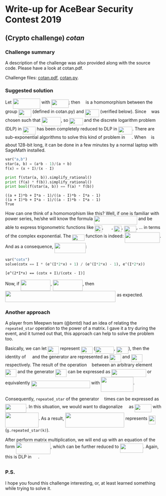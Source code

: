 
# Write-up for AceBear Security Contest 2019
## (Crypto challenge) _cotan_

### Challenge summary
A description of the challenge was also provided along with the source code. Please have a look at cotan.pdf.

Challenge files: [cotan.pdf](resource/cotan.pdf), [cotan.py](resource/cotan.py).

### Suggested solution
Let <img src="https://rawgit.com/nguyenduyhieukma/CTF-Writeups/master/svgs/267dd1b74101f060100170e6315e8b61.svg?invert_in_darkmode" align=middle width=88.54138755pt height=33.2053986pt/> with <img src="https://rawgit.com/nguyenduyhieukma/CTF-Writeups/master/svgs/6c9dcbb7c305a5530e5f3c4d3296dc08.svg?invert_in_darkmode" align=middle width=55.95995955pt height=26.7617526pt/>; then <img src="https://rawgit.com/nguyenduyhieukma/CTF-Writeups/master/svgs/190083ef7a1625fbc75f243cffb9c96d.svg?invert_in_darkmode" align=middle width=9.81741585pt height=22.8310566pt/> is a homomorphism between the group <img src="https://rawgit.com/nguyenduyhieukma/CTF-Writeups/master/svgs/9228471039d5ead08f5b33cc12ffa732.svg?invert_in_darkmode" align=middle width=41.2351698pt height=24.657534pt/> (defined in cotan.py) and <img src="https://rawgit.com/nguyenduyhieukma/CTF-Writeups/master/svgs/266cecf8a7ec9ba833a22f09b3932df8.svg?invert_in_darkmode" align=middle width=45.0685521pt height=24.657534pt/> (verified below). Since <img src="https://rawgit.com/nguyenduyhieukma/CTF-Writeups/master/svgs/2ec6e630f199f589a2402fdf3e0289d5.svg?invert_in_darkmode" align=middle width=8.27056725pt height=14.1552444pt/> was chosen such that <img src="https://rawgit.com/nguyenduyhieukma/CTF-Writeups/master/svgs/759bbf515d31d2b59bd2fde765f5f5a7.svg?invert_in_darkmode" align=middle width=62.1518337pt height=29.7716892pt/>, so <img src="https://rawgit.com/nguyenduyhieukma/CTF-Writeups/master/svgs/30e81b566c3b57ff473a510d3338a3c2.svg?invert_in_darkmode" align=middle width=43.1016399pt height=22.4657235pt/> and the discrete logarithm problem (DLP) in <img src="https://rawgit.com/nguyenduyhieukma/CTF-Writeups/master/svgs/9228471039d5ead08f5b33cc12ffa732.svg?invert_in_darkmode" align=middle width=41.2351698pt height=24.657534pt/> has been completely reduced to DLP in <img src="https://rawgit.com/nguyenduyhieukma/CTF-Writeups/master/svgs/266cecf8a7ec9ba833a22f09b3932df8.svg?invert_in_darkmode" align=middle width=45.0685521pt height=24.657534pt/>. There are sub-exponential algorithms to solve this kind of problem in <img src="https://rawgit.com/nguyenduyhieukma/CTF-Writeups/master/svgs/2c17c03ea35ba6da96125ac9680b37a1.svg?invert_in_darkmode" align=middle width=17.347275pt height=22.4657235pt/>. When <img src="https://rawgit.com/nguyenduyhieukma/CTF-Writeups/master/svgs/2ec6e630f199f589a2402fdf3e0289d5.svg?invert_in_darkmode" align=middle width=8.27056725pt height=14.1552444pt/> is about 128-bit long, it can be done in a few minutes by a normal laptop with SageMath installed.


```python
var("a,b")
star(a, b) = (a*b - 1)/(a + b)
f(x) = (x + I)/(x - I)

print f(star(a, b)).simplify_rational()
print (f(a) * f(b)).simplify_rational()
print bool(f(star(a, b)) == f(a) * f(b))
```

    ((a + I)*b + I*a - 1)/((a - I)*b - I*a - 1)
    ((a + I)*b + I*a - 1)/((a - I)*b - I*a - 1)
    True


How can one think of a homomorphism like this? Well, if one is familiar with power series, he/she will know the formula <img src="https://rawgit.com/nguyenduyhieukma/CTF-Writeups/master/svgs/4e4b8acc9a39b105a0f28939d82b4fd5.svg?invert_in_darkmode" align=middle width=138.8813217pt height=27.9124395pt/> and be able to express trigonometric functions like <img src="https://rawgit.com/nguyenduyhieukma/CTF-Writeups/master/svgs/d9a2d241e661f6a9634e7c5de2864b39.svg?invert_in_darkmode" align=middle width=23.23558215pt height=21.6830097pt/>, <img src="https://rawgit.com/nguyenduyhieukma/CTF-Writeups/master/svgs/270137a73ab17534918603dd63ca7024.svg?invert_in_darkmode" align=middle width=22.7873349pt height=14.1552444pt/>, <img src="https://rawgit.com/nguyenduyhieukma/CTF-Writeups/master/svgs/84b314bc659e84e2ceabd09a45f9116d.svg?invert_in_darkmode" align=middle width=24.4921281pt height=20.2218027pt/>, <img src="https://rawgit.com/nguyenduyhieukma/CTF-Writeups/master/svgs/6f9f3af460cb8f3ca1f5423db7cc40ab.svg?invert_in_darkmode" align=middle width=39.5739828pt height=20.2218027pt/>, ... in terms of the complex exponential. The <img src="https://rawgit.com/nguyenduyhieukma/CTF-Writeups/master/svgs/6f9f3af460cb8f3ca1f5423db7cc40ab.svg?invert_in_darkmode" align=middle width=39.5739828pt height=20.2218027pt/> function is indeed: <img src="https://rawgit.com/nguyenduyhieukma/CTF-Writeups/master/svgs/4e0773256d0b6015649b264923696520.svg?invert_in_darkmode" align=middle width=113.12332185pt height=33.8217429pt/>. And as a consequence, <img src="https://rawgit.com/nguyenduyhieukma/CTF-Writeups/master/svgs/0eccd4a3153212f4b803fda243a9bcf9.svg?invert_in_darkmode" align=middle width=101.0064264pt height=33.2053986pt/>:


```python
var("cotx")
solve(cotx == I * (e^(I*2*x) + 1) / (e^(I*2*x) - 1), e^(I*2*x))
```




    [e^(2*I*x) == (cotx + I)/(cotx - I)]



Now, if <img src="https://rawgit.com/nguyenduyhieukma/CTF-Writeups/master/svgs/3ada0658ab3f87130b5424723ce5ad1a.svg?invert_in_darkmode" align=middle width=96.81928245pt height=36.1711977pt/>, <img src="https://rawgit.com/nguyenduyhieukma/CTF-Writeups/master/svgs/0c0b25f28e244cb1e3d9b540ccfc6362.svg?invert_in_darkmode" align=middle width=95.69873445pt height=36.1711977pt/>, then <img src="https://rawgit.com/nguyenduyhieukma/CTF-Writeups/master/svgs/fdc8feb478db8524434f972c9e08eab9.svg?invert_in_darkmode" align=middle width=356.4749595pt height=36.1711977pt/> as expected.

### Another approach
A player from Meepwn team (@bmtd) had an idea of relating the `repeated_star` operation to the power of a matrix. I gave it a try during the event, and it turned out that, this approach can help to solve the problem too.

Basically, we can let <img src="https://rawgit.com/nguyenduyhieukma/CTF-Writeups/master/svgs/ba933e77b90dc996befbe81f77f43887.svg?invert_in_darkmode" align=middle width=35.8352676pt height=24.657534pt/> represent <img src="https://rawgit.com/nguyenduyhieukma/CTF-Writeups/master/svgs/2fdb55f42885e395bcc53e6476f47048.svg?invert_in_darkmode" align=middle width=36.95670825pt height=22.8532755pt/> (<img src="https://rawgit.com/nguyenduyhieukma/CTF-Writeups/master/svgs/f1086a9271f9481e00dd7d66f3f3496e.svg?invert_in_darkmode" align=middle width=60.4882476pt height=22.8310566pt/>, <img src="https://rawgit.com/nguyenduyhieukma/CTF-Writeups/master/svgs/4a7b92ef9c527f319d5a9b8b18877ccd.svg?invert_in_darkmode" align=middle width=38.95187835pt height=22.4657235pt/>), then the identity of <img src="https://rawgit.com/nguyenduyhieukma/CTF-Writeups/master/svgs/5201385589993766eea584cd3aa6fa13.svg?invert_in_darkmode" align=middle width=12.92464305pt height=22.4657235pt/> and the generator are represented as <img src="https://rawgit.com/nguyenduyhieukma/CTF-Writeups/master/svgs/f1a388999a6927863f4cc438232ccd6d.svg?invert_in_darkmode" align=middle width=36.5297361pt height=24.657534pt/> and <img src="https://rawgit.com/nguyenduyhieukma/CTF-Writeups/master/svgs/216d7efdb6b574766dfb2f986bb58981.svg?invert_in_darkmode" align=middle width=36.5297361pt height=24.657534pt/> respectively. The result of the operation <img src="https://rawgit.com/nguyenduyhieukma/CTF-Writeups/master/svgs/239f0fec4e07802db7bd8c11974f65e8.svg?invert_in_darkmode" align=middle width=8.21920935pt height=15.2968299pt/> between an arbitrary element <img src="https://rawgit.com/nguyenduyhieukma/CTF-Writeups/master/svgs/ba933e77b90dc996befbe81f77f43887.svg?invert_in_darkmode" align=middle width=35.8352676pt height=24.657534pt/> and the generator <img src="https://rawgit.com/nguyenduyhieukma/CTF-Writeups/master/svgs/216d7efdb6b574766dfb2f986bb58981.svg?invert_in_darkmode" align=middle width=36.5297361pt height=24.657534pt/> can be expressed as <img src="https://rawgit.com/nguyenduyhieukma/CTF-Writeups/master/svgs/1fab95b10d8b7ec8089059edf593390d.svg?invert_in_darkmode" align=middle width=111.64869705pt height=24.657534pt/> or equivalently <img src="https://rawgit.com/nguyenduyhieukma/CTF-Writeups/master/svgs/1239b38a57c8df015749fc0fb11370fb.svg?invert_in_darkmode" align=middle width=190.15369725pt height=24.657534pt/> with <img src="https://rawgit.com/nguyenduyhieukma/CTF-Writeups/master/svgs/1a4f044c293a78f2850627dbae8ababa.svg?invert_in_darkmode" align=middle width=104.1096441pt height=47.6716218pt/>.

Consequently, `repeated_star` of the generator <img src="https://rawgit.com/nguyenduyhieukma/CTF-Writeups/master/svgs/63bb9849783d01d91403bc9a5fea12a2.svg?invert_in_darkmode" align=middle width=9.07536795pt height=22.8310566pt/> times can be expressed as <img src="https://rawgit.com/nguyenduyhieukma/CTF-Writeups/master/svgs/dbff3156852a893a00667557f6079736.svg?invert_in_darkmode" align=middle width=67.99654455pt height=27.9124395pt/>. In this situation, we would want to diagonalize <img src="https://rawgit.com/nguyenduyhieukma/CTF-Writeups/master/svgs/53d147e7f3fe6e47ee05b88b166bd3f6.svg?invert_in_darkmode" align=middle width=12.32879835pt height=22.4657235pt/> as <img src="https://rawgit.com/nguyenduyhieukma/CTF-Writeups/master/svgs/fe00657bc5e7369abe5fcd9f0343529e.svg?invert_in_darkmode" align=middle width=53.91565575pt height=26.7617526pt/> with <img src="https://rawgit.com/nguyenduyhieukma/CTF-Writeups/master/svgs/d1a3351e2951e17c208d306b264f8f6d.svg?invert_in_darkmode" align=middle width=107.8996413pt height=47.6716218pt/>. As a result, <img src="https://rawgit.com/nguyenduyhieukma/CTF-Writeups/master/svgs/a35940a241fded49e6bbe416a35fe363.svg?invert_in_darkmode" align=middle width=190.6392279pt height=47.9673546pt/> represents <img src="https://rawgit.com/nguyenduyhieukma/CTF-Writeups/master/svgs/2ecafcfcdf29b12a271afca5707e94c6.svg?invert_in_darkmode" align=middle width=22.4315817pt height=27.9124395pt/> (`g.repeated_star(k)`).

After perform matrix multiplication, we will end up with an equation of the form <img src="https://rawgit.com/nguyenduyhieukma/CTF-Writeups/master/svgs/716e7294dda73ad361a8fb2e251db4d7.svg?invert_in_darkmode" align=middle width=111.0965724pt height=38.104044pt/>, which can be further reduced to <img src="https://rawgit.com/nguyenduyhieukma/CTF-Writeups/master/svgs/cc822323a943fff9690d70bade48832b.svg?invert_in_darkmode" align=middle width=74.6149998pt height=29.461113pt/>. Again, this is DLP in <img src="https://rawgit.com/nguyenduyhieukma/CTF-Writeups/master/svgs/2c17c03ea35ba6da96125ac9680b37a1.svg?invert_in_darkmode" align=middle width=17.347275pt height=22.4657235pt/>.

### P.S.
I hope you found this challenge interesting, or, at least learned something while trying to solve it.
